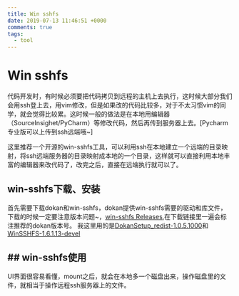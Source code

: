 ```yaml
---
title: Win sshfs
date: 2019-07-13 11:46:51 +0000
comments: true
tags:
  - tool
---
```


# Win sshfs

代码开发时，有时候必须要把代码拷贝到远程的主机上去执行，这时候大部分我们会用ssh登上去，用vim修改，但是如果改的代码比较多，对于不太习惯vim的同学，就会觉得比较累。这时候一般的做法是在本地用编辑器（SourceInsighet/PyCharm）等修改代码，然后再传到服务器上去。[Pycharm专业版可以上传到ssh远端哦~]

这里推荐一个开源的win-sshfs工具，可以利用ssh在本地建立一个远端的目录映射，将ssh远端服务器的目录映射成本地的一个目录，这样就可以直接利用本地丰富的编辑器来改代码了，改完之后，直接在远端执行就可以了。

## win-sshfs下载、安装

首先需要下载dokan和win-sshfs，dokan提供win-sshfs需要的驱动和库文件，下载的时候一定要注意版本问题~，[win-sshfs Releases](https://github.com/feo-cz/win-sshfs/releases),在下载链接里一遍会标注推荐的dokan版本号。
我这里用的是[DokanSetup_redist-1.0.5.1000](https://github.com/dokan-dev/dokany/releases/tag/v1.0.5)和[WinSSHFS-1.6.1.13-devel](https://github.com/feo-cz/win-sshfs/releases/tag/1.6.1)

## ## win-sshfs使用

UI界面很容易看懂，mount之后，就会在本地多一个磁盘出来，操作磁盘里的文件，就相当于操作远程ssh服务器上的文件。
